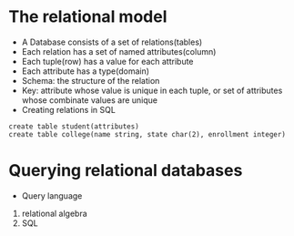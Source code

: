 # The relational model

* A Database consists of a set of relations(tables)
* Each relation has a set of named attributes(column)
* Each tuple(row) has a value for each attribute
* Each attribute has a type(domain)
* Schema: the structure of the relation
* Key: attribute whose value is unique in each tuple, or set of attributes whose combinate values are unique
* Creating relations in SQL
```
create table student(attributes)
create table college(name string, state char(2), enrollment integer)
```

# Querying relational databases
* Query language
1. relational algebra
2. SQL
